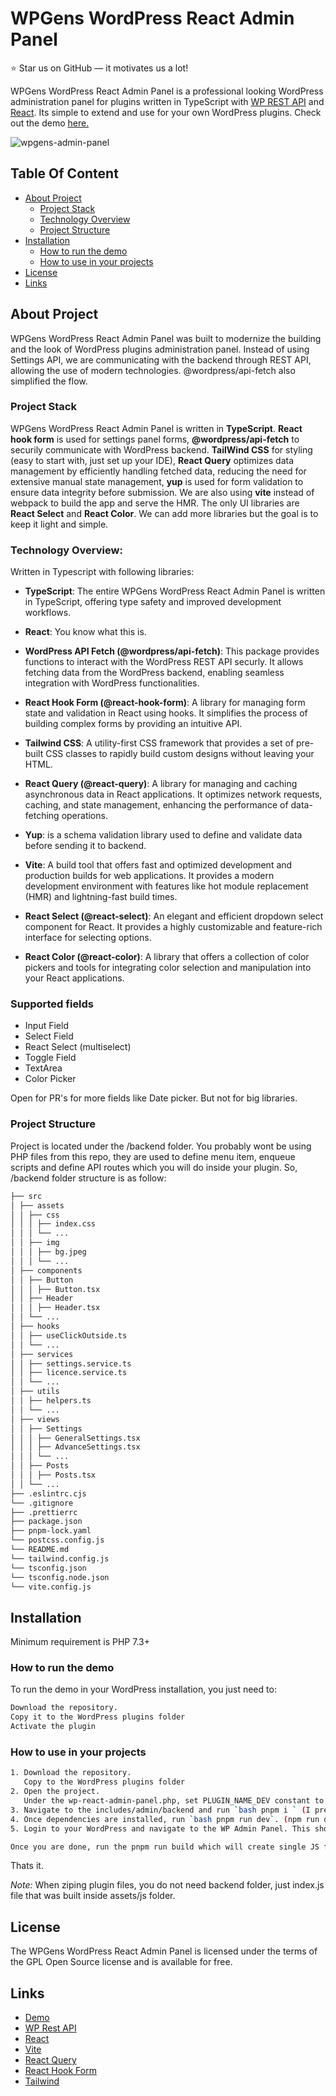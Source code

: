 # WPGens WordPress React Admin Panel

:star: Star us on GitHub — it motivates us a lot!

WPGens WordPress React Admin Panel is a professional looking WordPress administration panel for plugins written in TypeScript with [WP REST API](https://v2.wp-api.org/) and [React](https://reactjs.org/). Its simple to extend and use for your own WordPress plugins. Check out the demo [here.](https://wpgensdemo.com/wp-admin/admin.php?page=gens-raf)

![wpgens-admin-panel](https://raw.githubusercontent.com/goranefbl/stuff/main/raf-admin-panel.webp)

## Table Of Content

-   [About Project](#about-project)
    -   [Project Stack](#project-stack)
    -   [Technology Overview](#technology-overview)
    -   [Project Structure](#project-structure)
-   [Installation](#installation)
    -   [How to run the demo](#how-to-run)
    -   [How to use in your projects](#how-to-use)
-   [License](#license)
-   [Links](#links)

## About Project

WPGens WordPress React Admin Panel was built to modernize the building and the look of WordPress plugins administration panel. Instead of using Settings API, we are communicating with the backend through REST API, allowing the use of modern technologies. @wordpress/api-fetch also simplified the flow.

### Project Stack

WPGens WordPress React Admin Panel is written in **TypeScript**. **React hook form** is used for settings panel forms, **@wordpress/api-fetch** to securily communicate with WordPress backend. **TailWind CSS** for styling (easy to start with, just set up your IDE), **React Query** optimizes data management by efficiently handling fetched data, reducing the need for extensive manual state management, **yup** is used for form validation to ensure data integrity before submission. We are also using **vite** instead of webpack to build the app and serve the HMR. The only UI libraries are **React Select** and **React Color**. We can add more libraries but the goal is to keep it light and simple.

### Technology Overview:

Written in Typescript with following libraries:

-   **TypeScript**: The entire WPGens WordPress React Admin Panel is written in TypeScript, offering type safety and improved development workflows.

-   **React**: You know what this is.

-   **WordPress API Fetch (@wordpress/api-fetch)**: This package provides functions to interact with the WordPress REST API securly. It allows fetching data from the WordPress backend, enabling seamless integration with WordPress functionalities.

-   **React Hook Form (@react-hook-form)**: A library for managing form state and validation in React using hooks. It simplifies the process of building complex forms by providing an intuitive API.

-   **Tailwind CSS**: A utility-first CSS framework that provides a set of pre-built CSS classes to rapidly build custom designs without leaving your HTML.

-   **React Query (@react-query)**: A library for managing and caching asynchronous data in React applications. It optimizes network requests, caching, and state management, enhancing the performance of data-fetching operations.

-   **Yup**: is a schema validation library used to define and validate data before sending it to backend.

-   **Vite**: A build tool that offers fast and optimized development and production builds for web applications. It provides a modern development environment with features like hot module replacement (HMR) and lightning-fast build times.

-   **React Select (@react-select)**: An elegant and efficient dropdown select component for React. It provides a highly customizable and feature-rich interface for selecting options.

-   **React Color (@react-color)**: A library that offers a collection of color pickers and tools for integrating color selection and manipulation into your React applications.

### Supported fields

-   Input Field
-   Select Field
-   React Select (multiselect)
-   Toggle Field
-   TextArea
-   Color Picker

Open for PR's for more fields like Date picker. But not for big libraries.

### Project Structure

Project is located under the /backend folder. You probably wont be using PHP files from this repo, they are used to define menu item, enqueue scripts and define API routes which you will do inside your plugin.
So, /backend folder structure is as follow:

```bash
├── src
│ ├── assets
│ │ ├── css
│ │ │ ├── index.css
│ │ │ └── ...
│ │ ├── img
│ │ │ ├── bg.jpeg
│ │ │ └── ...
│ ├── components
│ │ ├── Button
│ │ │ ├── Button.tsx
│ │ ├── Header
│ │ │ ├── Header.tsx
│ │ └── ...
│ ├── hooks
│ │ ├── useClickOutside.ts
│ │ └── ...
│ ├── services
│ │ ├── settings.service.ts
│ │ ├── licence.service.ts
│ │ └── ...
│ ├── utils
│ │ ├── helpers.ts
│ │ └── ...
│ ├── views
│ │ ├── Settings
│ │ │ ├── GeneralSettings.tsx
│ │ │ ├── AdvanceSettings.tsx
│ │ │ └── ...
│ │ ├── Posts
│ │ │ ├── Posts.tsx
│ │ └── ...
├── .eslintrc.cjs
└── .gitignore
├── .prettierrc
├── package.json
├── pnpm-lock.yaml
└── postcss.config.js
└── README.md
└── tailwind.config.js
└── tsconfig.json
└── tsconfig.node.json
└── vite.config.js
```

## Installation

Minimum requirement is PHP 7.3+

### How to run the demo

To run the demo in your WordPress installation, you just need to:

```bash
Download the repository.
Copy it to the WordPress plugins folder
Activate the plugin
```

### How to use in your projects

```bash
1. Download the repository.
   Copy to the WordPress plugins folder
2. Open the project.
   Under the wp-react-admin-panel.php, set PLUGIN_NAME_DEV constant to true. This will load dev server instead of the JS build.
3. Navigate to the includes/admin/backend and run `bash pnpm i ` (I prefer pnpm, you can use npm).
4. Once dependencies are installed, run `bash pnpm run dev`. (npm run dev).
5. Login to your WordPress and navigate to the WP Admin Panel. This should now load dev build. Try changing text to see if changes are showing instantly. HMR should work.

Once you are done, run the pnpm run build which will create single JS file that you need to enqueue in your projects.
```

Thats it.

_Note:_ When ziping plugin files, you do not need backend folder, just index.js file that was built inside assets/js folder.

## License

The WPGens WordPress React Admin Panel is licensed under the terms of the GPL Open Source license and is available for free.

## Links

-   [Demo](https://wpgensdemo.com)
-   [WP Rest API](https://v2.wp-api.org)
-   [React](https://reactjs.org)
-   [Vite](https://vitejs.dev)
-   [React Query](https://tanstack.com/query/v3/)
-   [React Hook Form](https://react-hook-form.com/)
-   [Tailwind](https://tailwindcss.com)
